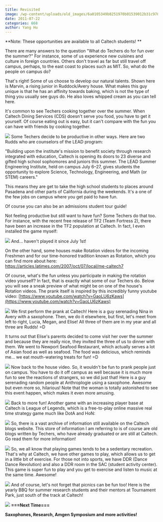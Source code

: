 ```yaml
---
title: Revisited
image: /wp-content/uploads/old_images/6a0105349b8251970b01539012b31c970b-800wi.jpg
date: 2011-07-22
categories: 668
author: Yang Hu
---
```



**Note: These opportunities are available to all Caltech students! **

There are many answers to the question "What do Techers do for fun over the summer?" For instance, some of us experience new cuisines and culture in foreign countries. Others don't travel as far but still travel off campus, perhaps, to the east coast to places such as MIT. So, what do the people on campus do?

That's right! Some of us choose to develop our natural talents. Shown here is Marvin, a rising junior in Ruddock/Avery house. What makes this guy unique is that he has an affinity towards baking, which is not the type of thing you usually see guys do. He also loves whipped cream as you can tell here.

It's common to see Techers cooking together over the summer. When Caltech Dining Services (CDS) doesn't serve you food, you have to get it yourself. Of course eating out is easy, but it can't compare with the fun you can have with friends by cooking together.


![](/old_images/6a0105349b8251970b014e8a0606bc970d-800wi.jpg)
Some Techers decide to be productive in other ways. Here are two Rudds who are counselors of the LEAD program:


"Building upon the institute's mission to benefit society through  research integrated with education, Caltech is opening its doors to 23  diverse and gifted high school sophomores and juniors this summer. The  LEAD Summer Engineering Institute, held on campus July 6–27, gives  students the opportunity to explore Science, Technology, Engineering,  and Math (or STEM) careers."


This means they are get to take the high school students to places around Pasadena and other parts of California during the weekends. It's a one of the few jobs on campus where you get paid to have fun.

Of course you can also be an admissions student tour guide!

Not feeling productive but still want to have fun? Some Techers do that too. For instance, with the recent free release of TF2 (Team Fortress 2), there have been an increase in the TF2 population at Caltech. In fact, I even installed the game myself:

![](/old_images/6a0105349b8251970b015433e7b330970c-800wi.jpg)
And... haven't played it since July 1st!

On the other hand, some houses make Rotation videos for the incoming Freshmen and for our time-honored tradition known as Rotation, which you can find more about here: [https://articles.latimes.com/2007/oct/07/local/me-caltech7 ](https://articles.latimes.com/2007/oct/07/local/me-caltech7)

Of course, what's the fun unless you participate in making the rotation video yourself? In fact, that is exactly what some of our Techers do. Below you will see a sneak preview of what might be on one of the house's Rotation videos. The prank itself is inspired by this incredibly funny youtube video: [https://www.youtube.com/watch?v=GaoLU6zKaws](https://www.youtube.com/watch?v=GaoLU6zKaws)

![](/old_images/6a0105349b8251970b0153901483b0970b-800wi.jpg)
We first perform the prank at Caltech! Here is a guy serenading Nina in Avery with a saxophone. Then, we do it elsewhere, but first, let's meet from left to right, Lucia, Megan, and Elise! All three of them are in my year and all three are Rudds! =D

It turns out that Elise's parents decided to come visit her over the summer and because they are really nice, they invited the three of us to dinner with them. We went to Newport Seafood Restaurant, which actually serves a lot of Asian food as well as seafood. The food was delicious, which reminds me... we eat mouth-watering treats for fun! =D

![](/old_images/6a0105349b8251970b01539014859c970b-800wi.jpg)
Now back to the house video. So, it wouldn't be fun to prank people just on campus. You have to do it off campus as well because it is much more fun to see the reactions of strangers, so we did just that! Here is a guy serenading random people at Anthroplogie using a saxophone. Awesome but even more so, hilarious! Note that the woman is totally astonished to see this event happen, which makes it even more amusing.


![](/old_images/6a0105349b8251970b014e8a07ddf8970d-800wi.jpg)
Back to more fun! Another game with an increasing player base at Caltech is League of  Legends, which is a free-to-play online massive real time strategy game  much like DotA and HoN:

![](/old_images/6a0105349b8251970b015433e7e51d970c-800wi.jpg)
So, there is a vast archive of information still available on the Caltech blogs website. This store of information I am referring to is of course are old blogs written by Techers, who have already graduated or are still at Caltech. Go read them for more information!

![](/old_images/6a0105349b8251970b014e8a07eb59970d-800wi.jpg)
So, we all know that playing games tends to be a sedentary recreation. That's why at Caltech, we have other games to play, which allows us to get in a little bit of exercise. For those not into sports, we have DDR (Dance Dance Revolution) and also a DDR room in the SAC (student activity center). This game is super fun to play and you get to exercise and listen to music at the same time. Awesome!

![](/old_images/6a0105349b8251970b014e8a07ed63970d-800wi.jpg)
And of course, let's not forget that picnics can be fun too! Here is the yearly BBQ for summer research students and their mentors at Tournament Park, just south of the track at Caltech!

![](/old_images/6a0105349b8251970b01539014a4de970b-800wi.jpg)
**===Next Time===**

**Saxophones, Research, Amgen Symposium and more activities!**

